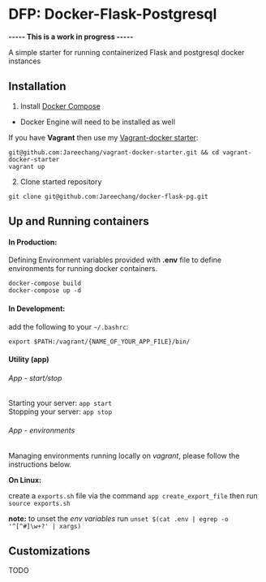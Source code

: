 DFP: Docker-Flask-Postgresql 
============================
**----- This is a work in progress -----**

A simple starter for running containerized Flask and postgresql docker instances

## Installation

1. Install [Docker Compose](https://www.docker.com/)
- Docker Engine will need to be installed as well

If you have **Vagrant** then use my [Vagrant-docker starter](https://github.com/Jareechang/vagrant-docker-starter):

```
git@github.com:Jareechang/vagrant-docker-starter.git && cd vagrant-docker-starter 
vagrant up
```

2. Clone started repository 
```
git clone git@github.com:Jareechang/docker-flask-pg.git
```

## Up and Running containers 

#### In Production:


Defining Environment variables provided with **.env** file to define environments for running docker containers.

```
docker-compose build
docker-compose up -d
```

#### In Development:


add the following to your `~/.bashrc`:
```
export $PATH:/vagrant/{NAME_OF_YOUR_APP_FILE}/bin/
```

#### Utility (app)

###### App - start/stop

Starting your server:  `app start`  
Stopping your server:  `app stop`

###### App - environments

Managing environments running locally on *vagrant*, please follow the instructions below.

**On Linux:**   

create a `exports.sh` file via the command `app create_export_file` then run `source exports.sh`  

**note:** to unset the *env variables* run `unset $(cat .env | egrep -o '^[^#]\w+?' | xargs)`


## Customizations 

TODO
